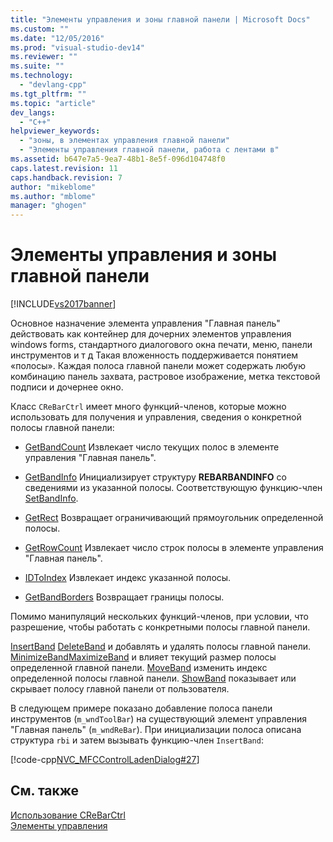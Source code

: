 ```yaml
---
title: "Элементы управления и зоны главной панели | Microsoft Docs"
ms.custom: ""
ms.date: "12/05/2016"
ms.prod: "visual-studio-dev14"
ms.reviewer: ""
ms.suite: ""
ms.technology: 
  - "devlang-cpp"
ms.tgt_pltfrm: ""
ms.topic: "article"
dev_langs: 
  - "C++"
helpviewer_keywords: 
  - "зоны, в элементах управления главной панели"
  - "Элементы управления главной панели, работа с лентами в"
ms.assetid: b647e7a5-9ea7-48b1-8e5f-096d104748f0
caps.latest.revision: 11
caps.handback.revision: 7
author: "mikeblome"
ms.author: "mblome"
manager: "ghogen"
---
```

# Элементы управления и зоны главной панели
[!INCLUDE[vs2017banner](../assembler/inline/includes/vs2017banner.md)]

Основное назначение элемента управления "Главная панель" действовать как контейнер для дочерних элементов управления windows forms, стандартного диалогового окна печати, меню, панели инструментов и т д  Такая вложенность поддерживается понятием «полосы». Каждая полоса главной панели может содержать любую комбинацию панель захвата, растровое изображение, метка текстовой подписи и дочернее окно.  
  
 Класс `CReBarCtrl` имеет много функций\-членов, которые можно использовать для получения и управления, сведения о конкретной полосы главной панели:  
  
-   [GetBandCount](../Topic/CReBarCtrl::GetBandCount.md) Извлекает число текущих полос в элементе управления "Главная панель".  
  
-   [GetBandInfo](../Topic/CReBarCtrl::GetBandInfo.md) Инициализирует структуру **REBARBANDINFO** со сведениями из указанной полосы.  Соответствующую функцию\-член [SetBandInfo](../Topic/CReBarCtrl::SetBandInfo.md).  
  
-   [GetRect](../Topic/CReBarCtrl::GetRect.md) Возвращает ограничивающий прямоугольник определенной полосы.  
  
-   [GetRowCount](../Topic/CReBarCtrl::GetRowCount.md) Извлекает число строк полосы в элементе управления "Главная панель".  
  
-   [IDToIndex](../Topic/CReBarCtrl::IDToIndex.md) Извлекает индекс указанной полосы.  
  
-   [GetBandBorders](../Topic/CReBarCtrl::GetBandBorders.md) Возвращает границы полосы.  
  
 Помимо манипуляций нескольких функций\-членов, при условии, что разрешение, чтобы работать с конкретными полосы главной панели.  
  
 [InsertBand](../Topic/CReBarCtrl::InsertBand.md) [DeleteBand](../Topic/CReBarCtrl::DeleteBand.md) и добавлять и удалять полосы главной панели.  [MinimizeBand](../Topic/CReBarCtrl::MinimizeBand.md)[MaximizeBand](../Topic/CReBarCtrl::MaximizeBand.md) и влияет текущий размер полосы определенной главной панели.  [MoveBand](../Topic/CReBarCtrl::MoveBand.md) изменить индекс определенной полосы главной панели.  [ShowBand](../Topic/CReBarCtrl::ShowBand.md) показывает или скрывает полосу главной панели от пользователя.  
  
 В следующем примере показано добавление полоса панели инструментов \(`m_wndToolBar`\) на существующий элемент управления "Главная панель" \(`m_wndReBar`\).  При инициализации полоса описана структура `rbi` и затем вызывать функцию\-член `InsertBand`:  
  
 [!code-cpp[NVC_MFCControlLadenDialog#27](../mfc/codesnippet/CPP/rebar-controls-and-bands_1.cpp)]  
  
## См. также  
 [Использование CReBarCtrl](../Topic/Using%20CReBarCtrl.md)   
 [Элементы управления](../mfc/controls-mfc.md)